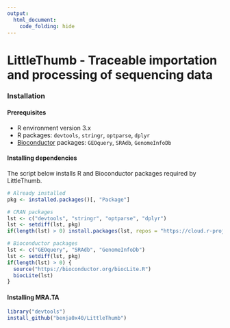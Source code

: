 ```yaml
---
output:
  html_document:
    code_folding: hide
---
```

LittleThumb -  Traceable importation and processing of sequencing data
================================================================================

### Installation ###

#### Prerequisites ####

  - R environment version 3.x
  - R packages: `devtools`, `stringr`, `optparse`, `dplyr`
  - [Bioconductor](http://www.bioconductor.org/) packages: `GEOquery`, `SRAdb`, `GenomeInfoDb`
  
#### Installing dependencies ####

The script below installs R and Bioconductor packages required by LittleThumb.

```R
# Already installed
pkg <- installed.packages()[, "Package"]

# CRAN packages
lst <- c("devtools", "stringr", "optparse", "dplyr")
lst <- setdiff(lst, pkg)
if(length(lst) > 0) install.packages(lst, repos = "https://cloud.r-project.org/")

# Bioconductor packages
lst <- c("GEOquery", "SRAdb", "GenomeInfoDb")
lst <- setdiff(lst, pkg)
if(length(lst) > 0) {
  source("https://bioconductor.org/biocLite.R")
  biocLite(lst)
}
```

#### Installing MRA.TA ####

```r
library("devtools")
install_github("benja0x40/LittleThumb")
```

